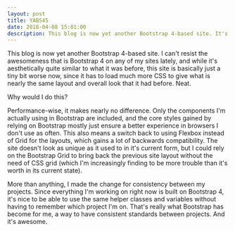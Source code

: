 ```yaml
---
layout: post
title: YABS4S
date: 2018-04-08 15:01:00
description: This blog is now yet another Bootstrap 4-based site. It's just too awesome.
---
```


This blog is now yet another Bootstrap 4-based site. I can't resist the awesomeness that is Bootstrap 4 on any of my sites lately, and while it's aesthetically quite similar to what it was before, this site is basically just a tiny bit worse now, since it has to load much more CSS to give what is nearly the same layout and overall look that it had before. Neat.

Why would I do this?

Performance-wise, it makes nearly no difference. Only the components I'm actually using in Bootstrap are included, and the core styles gained by relying on Bootstrap mostly just ensure a better experience in browsers I don't use as often. This also means a switch back to using Flexbox instead of Grid for the layouts, which gains a lot of backwards compatibility. The site doesn't look as unique as it used to in it's current form, but I could rely on the Bootstrap Grid to bring back the previous site layout without the need of CSS grid (which I'm increasingly finding to be more trouble than it's worth in its current state).

More than anything, I made the change for consistency between my projects. Since everything I'm working on right now is built on Bootstrap 4, it's nice to be able to use the same helper classes and variables without having to remember which project I'm on. That's really what Bootstrap has become for me, a way to have consistent standards between projects. And it's awesome.
